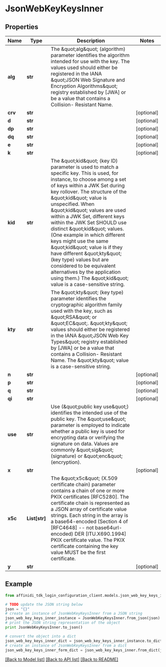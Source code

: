 # JsonWebKeyKeysInner

## Properties

| Name    | Type          | Description                                                                                                                                                                                                                                                                                                                                                                                                                                                                                                                                                                                                                                                            | Notes      |
| ------- | ------------- | ---------------------------------------------------------------------------------------------------------------------------------------------------------------------------------------------------------------------------------------------------------------------------------------------------------------------------------------------------------------------------------------------------------------------------------------------------------------------------------------------------------------------------------------------------------------------------------------------------------------------------------------------------------------------- | ---------- |
| **alg** | **str**       | The \&quot;alg\&quot; (algorithm) parameter identifies the algorithm intended for use with the key. The values used should either be registered in the IANA \&quot;JSON Web Signature and Encryption Algorithms\&quot; registry established by [JWA] or be a value that contains a Collision- Resistant Name.                                                                                                                                                                                                                                                                                                                                                          |
| **crv** | **str**       |                                                                                                                                                                                                                                                                                                                                                                                                                                                                                                                                                                                                                                                                        | [optional] |
| **d**   | **str**       |                                                                                                                                                                                                                                                                                                                                                                                                                                                                                                                                                                                                                                                                        | [optional] |
| **dp**  | **str**       |                                                                                                                                                                                                                                                                                                                                                                                                                                                                                                                                                                                                                                                                        | [optional] |
| **dq**  | **str**       |                                                                                                                                                                                                                                                                                                                                                                                                                                                                                                                                                                                                                                                                        | [optional] |
| **e**   | **str**       |                                                                                                                                                                                                                                                                                                                                                                                                                                                                                                                                                                                                                                                                        | [optional] |
| **k**   | **str**       |                                                                                                                                                                                                                                                                                                                                                                                                                                                                                                                                                                                                                                                                        | [optional] |
| **kid** | **str**       | The \&quot;kid\&quot; (key ID) parameter is used to match a specific key. This is used, for instance, to choose among a set of keys within a JWK Set during key rollover. The structure of the \&quot;kid\&quot; value is unspecified. When \&quot;kid\&quot; values are used within a JWK Set, different keys within the JWK Set SHOULD use distinct \&quot;kid\&quot; values. (One example in which different keys might use the same \&quot;kid\&quot; value is if they have different \&quot;kty\&quot; (key type) values but are considered to be equivalent alternatives by the application using them.) The \&quot;kid\&quot; value is a case-sensitive string. |
| **kty** | **str**       | The \&quot;kty\&quot; (key type) parameter identifies the cryptographic algorithm family used with the key, such as \&quot;RSA\&quot; or \&quot;EC\&quot;. \&quot;kty\&quot; values should either be registered in the IANA \&quot;JSON Web Key Types\&quot; registry established by [JWA] or be a value that contains a Collision- Resistant Name. The \&quot;kty\&quot; value is a case-sensitive string.                                                                                                                                                                                                                                                            |
| **n**   | **str**       |                                                                                                                                                                                                                                                                                                                                                                                                                                                                                                                                                                                                                                                                        | [optional] |
| **p**   | **str**       |                                                                                                                                                                                                                                                                                                                                                                                                                                                                                                                                                                                                                                                                        | [optional] |
| **q**   | **str**       |                                                                                                                                                                                                                                                                                                                                                                                                                                                                                                                                                                                                                                                                        | [optional] |
| **qi**  | **str**       |                                                                                                                                                                                                                                                                                                                                                                                                                                                                                                                                                                                                                                                                        | [optional] |
| **use** | **str**       | Use (\&quot;public key use\&quot;) identifies the intended use of the public key. The \&quot;use\&quot; parameter is employed to indicate whether a public key is used for encrypting data or verifying the signature on data. Values are commonly \&quot;sig\&quot; (signature) or \&quot;enc\&quot; (encryption).                                                                                                                                                                                                                                                                                                                                                    |
| **x**   | **str**       |                                                                                                                                                                                                                                                                                                                                                                                                                                                                                                                                                                                                                                                                        | [optional] |
| **x5c** | **List[str]** | The \&quot;x5c\&quot; (X.509 certificate chain) parameter contains a chain of one or more PKIX certificates [RFC5280]. The certificate chain is represented as a JSON array of certificate value strings. Each string in the array is a base64-encoded (Section 4 of [RFC4648] -- not base64url-encoded) DER [ITU.X690.1994] PKIX certificate value. The PKIX certificate containing the key value MUST be the first certificate.                                                                                                                                                                                                                                      |
| **y**   | **str**       |                                                                                                                                                                                                                                                                                                                                                                                                                                                                                                                                                                                                                                                                        | [optional] |

## Example

```python
from affinidi_tdk_login_configuration_client.models.json_web_key_keys_inner import JsonWebKeyKeysInner

# TODO update the JSON string below
json = "{}"
# create an instance of JsonWebKeyKeysInner from a JSON string
json_web_key_keys_inner_instance = JsonWebKeyKeysInner.from_json(json)
# print the JSON string representation of the object
print JsonWebKeyKeysInner.to_json()

# convert the object into a dict
json_web_key_keys_inner_dict = json_web_key_keys_inner_instance.to_dict()
# create an instance of JsonWebKeyKeysInner from a dict
json_web_key_keys_inner_form_dict = json_web_key_keys_inner.from_dict(json_web_key_keys_inner_dict)
```

[[Back to Model list]](../README.md#documentation-for-models) [[Back to API list]](../README.md#documentation-for-api-endpoints) [[Back to README]](../README.md)
